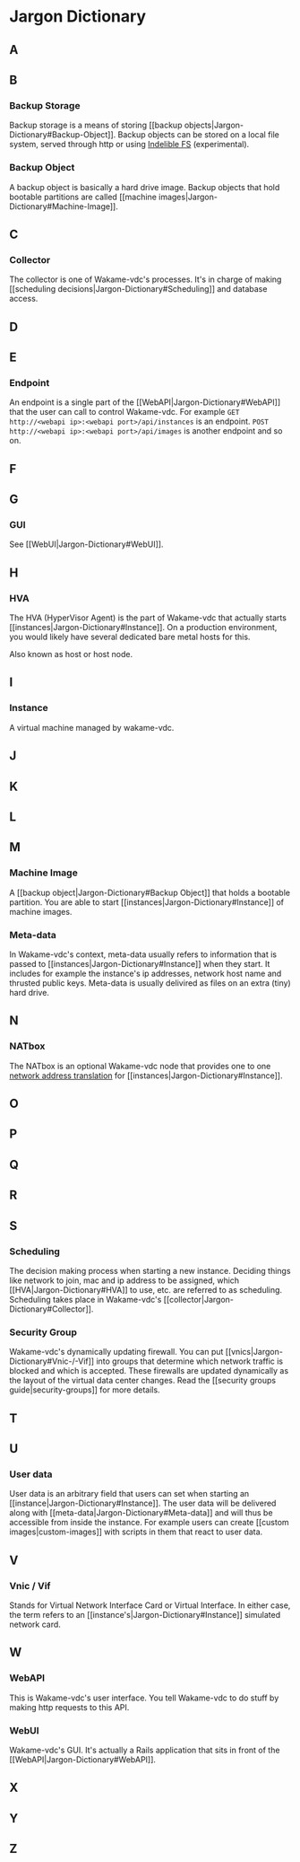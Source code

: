 # Jargon Dictionary

## A
## B

### Backup Storage

Backup storage is a means of storing [[backup objects|Jargon-Dictionary#Backup-Object]]. Backup objects can be stored on a local file system, served through http or using [Indelible FS](http://www.igeekinc.com/indeliblefs/en/indeliblefs.html) (experimental).

### Backup Object

A backup object is basically a hard drive image. Backup objects that hold bootable partitions are called [[machine images|Jargon-Dictionary#Machine-Image]].

## C

### Collector

The collector is one of Wakame-vdc's processes. It's in charge of making [[scheduling decisions|Jargon-Dictionary#Scheduling]] and database access.

## D
## E

### Endpoint

An endpoint is a single part of the [[WebAPI|Jargon-Dictionary#WebAPI]] that the user can call to control Wakame-vdc. For example `GET http://<webapi ip>:<webapi port>/api/instances` is an endpoint. `POST http://<webapi ip>:<webapi port>/api/images` is another endpoint and so on.

## F
## G

### GUI

See [[WebUI|Jargon-Dictionary#WebUI]].

## H

### HVA

The HVA (HyperVisor Agent) is the part of Wakame-vdc that actually starts [[instances|Jargon-Dictionary#Instance]]. On a production environment, you would likely have several dedicated bare metal hosts for this.

Also known as host or host node.

## I

### Instance

A virtual machine managed by wakame-vdc.

## J
## K
## L
## M

### Machine Image

A [[backup object|Jargon-Dictionary#Backup Object]] that holds a bootable partition. You are able to start [[instances|Jargon-Dictionary#Instance]] of machine images.

### Meta-data

In Wakame-vdc's context, meta-data usually refers to information that is passed to [[instances|Jargon-Dictionary#Instance]] when they start. It includes for example the instance's ip addresses, network host name and thrusted public keys. Meta-data is usually delivired as files on an extra (tiny) hard drive.

## N

### NATbox

The NATbox is an optional Wakame-vdc node that provides one to one [network address translation](http://en.wikipedia.org/wiki/Network_address_translation) for [[instances|Jargon-Dictionary#Instance]].

## O
## P
## Q
## R
## S

### Scheduling

The decision making process when starting a new instance. Deciding things like network to join, mac and ip address to be assigned, which [[HVA|Jargon-Dictionary#HVA]] to use, etc. are referred to as scheduling. Scheduling takes place in Wakame-vdc's [[collector|Jargon-Dictionary#Collector]].

### Security Group

Wakame-vdc's dynamically updating firewall. You can put [[vnics|Jargon-Dictionary#Vnic-/-Vif]] into groups that determine which network traffic is blocked and which is accepted. These firewalls are updated dynamically as the layout of the virtual data center changes. Read the [[security groups guide|security-groups]] for more details.

## T
## U

### User data

User data is an arbitrary field that users can set when starting an [[instance|Jargon-Dictionary#Instance]]. The user data will be delivered along with [[meta-data|Jargon-Dictionary#Meta-data]] and will thus be accessible from inside the instance. For example users can create [[custom images|custom-images]] with scripts in them that react to user data.

## V

### Vnic / Vif

Stands for Virtual Network Interface Card or Virtual Interface. In either case, the term refers to an [[instance's|Jargon-Dictionary#Instance]] simulated network card.

## W

### WebAPI

This is Wakame-vdc's user interface. You tell Wakame-vdc to do stuff by making http requests to this API.

### WebUI

Wakame-vdc's GUI. It's actually a Rails application that sits in front of the [[WebAPI|Jargon-Dictionary#WebAPI]].

## X
## Y
## Z
